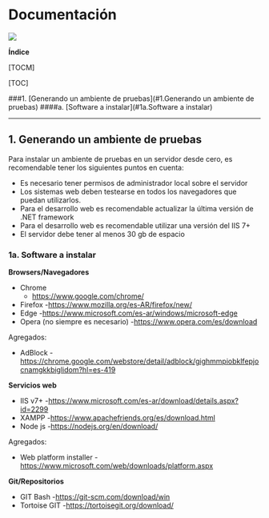 # Documentación

![](https://filer.365.clarin.com/filer/materiales-salesforce/prod/201701/06/201701-06-165ca1fa-6859-4207-9b79-ca74eea05647.jpg)

**Índice**

[TOCM]

[TOC]

###1. [Generando un ambiente de pruebas](#1.Generando un ambiente de pruebas)
####a. [Software a instalar](#1a.Software a instalar)

---------------------------------------

<a name="1.Generando un ambiente de pruebas" />

## 1. Generando un ambiente de pruebas

Para instalar un ambiente de pruebas en un servidor desde cero, es recomendable tener los siguientes puntos en cuenta:

- Es necesario tener permisos de administrador local sobre el servidor
- Los sistemas web deben testearse en todos los navegadores que puedan utilizarlos.
- Para el desarrollo web es recomendable actualizar la última versión de .NET framework
- Para el desarrollo web es recomendable utilizar una versión del IIS 7+
- El servidor debe tener al menos 30 gb de espacio

<a name="1a.Software a instalar" />

### 1a. Software a instalar

**Browsers/Navegadores**

- Chrome
	- https://www.google.com/chrome/
- Firefox
	-https://www.mozilla.org/es-AR/firefox/new/
- Edge
	-https://www.microsoft.com/es-ar/windows/microsoft-edge
- Opera (no siempre es necesario)
	-https://www.opera.com/es/download

Agregados:
- AdBlock
	-https://chrome.google.com/webstore/detail/adblock/gighmmpiobklfepjocnamgkkbiglidom?hl=es-419

**Servicios web**

- IIS v7+
	-https://www.microsoft.com/es-ar/download/details.aspx?id=2299
- XAMPP
	-https://www.apachefriends.org/es/download.html
- Node js
	-https://nodejs.org/en/download/

Agregados:
- Web platform installer
	-https://www.microsoft.com/web/downloads/platform.aspx

**Git/Repositorios**

- GIT Bash
	-https://git-scm.com/download/win
- Tortoise GIT
	-https://tortoisegit.org/download/